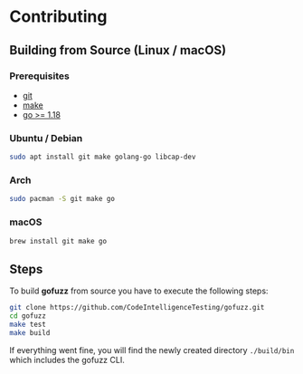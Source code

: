 # Contributing

## Building from Source (Linux / macOS)

### Prerequisites
* [git](https://git-scm.com/)
* [make](https://www.gnu.org/software/make/)
* [go >= 1.18](https://go.dev/doc/install)


### Ubuntu / Debian
```bash
sudo apt install git make golang-go libcap-dev
```

### Arch
```bash
sudo pacman -S git make go
```

### macOS
```bash
brew install git make go
```

## Steps
To build **gofuzz** from source you have to execute the following steps:
```bash
git clone https://github.com/CodeIntelligenceTesting/gofuzz.git
cd gofuzz
make test
make build
```

If everything went fine, you will find the newly created directory
`./build/bin` which includes the gofuzz CLI.
